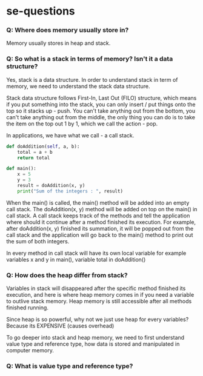 # se-questions

### Q: Where does memory usually store in?
Memory usually stores in heap and stack.

### Q: So what is a stack in terms of memory? Isn't it a data structure?
Yes, stack is a data structure. In order to understand stack in term of memory, we need to understand the stack data structure.

Stack data structure follows First-In, Last Out (FILO) structure, which means if you put something into the stack, you can only insert / put things onto the top so it stacks up - push. You can't take anything out from the bottom, you can't take anything out from the middle, the only thing you can do is to take the item on the top out 1 by 1, which we call the action - pop.

In applications, we have what we call - a call stack.

```python
def doAddition(self, a, b):
    total = a + b
    return total

def main():
    x = 5
    y = 3
    result = doAddition(x, y)
    print("Sum of the integers : ", result)
```
When the main() is called, the main() method will be added into an empty call stack. The doAddition(x, y) method will be added on top on the main() in call stack. A call stack keeps track of the methods and tell the application where should it continue after a method finished its execution. For example, after doAddition(x, y) finished its summation, it will be popped out from the call stack and the application will go back to the main() method to print out the sum of both integers.

In every method in call stack will have its own local variable for example variables x and y in main(), variable total in doAddition()

### Q: How does the heap differ from stack?
Variables in stack will disappeared after the specific method finished its execution, and here is where heap memory comes in if you need a variable to outlive stack memory. Heap memory is still accessible after all methods finished running.

Since heap is so powerful, why not we just use heap for every variables? Because its EXPENSIVE (causes overhead)

To go deeper into stack and heap memory, we need to first understand value type and reference type, how data is stored and manipulated in computer memory.

### Q: What is value type and reference type?
